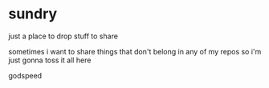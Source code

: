 # sundry
just a place to drop stuff to share

sometimes i want to share things that don't belong in any of my repos so i'm just gonna toss it all here

godspeed
